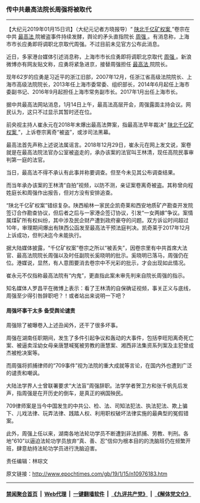 ### 传中共最高法院长周强将被取代
------------------------

<p>
 【大纪元2019年01月15日讯】（大纪元记者方晓报导）“
 <a href="http://www.epochtimes.com/gb/tag/%E9%99%95%E5%8C%97%E5%8D%83%E4%BA%BF%E7%9F%BF%E6%9D%83%E6%A1%88.html">
  陕北千亿矿权案
 </a>
 ”卷宗在中共
 <a href="http://www.epochtimes.com/gb/tag/%E6%9C%80%E9%AB%98%E6%B3%95.html">
  最高法
 </a>
 院被盗事件持续发酵，舆论的矛头直指院长
 <a href="http://www.epochtimes.com/gb/tag/%E5%91%A8%E5%BC%BA.html">
  周强
 </a>
 。有消息称，上海市市长应勇即将调职北京取代周强。不过目前未见官方公布此消息。
</p>
<p>
 近日，多家港台媒体引述消息称，上海市市长应勇即将调职北京取代
 <a href="http://www.epochtimes.com/gb/tag/%E5%91%A8%E5%BC%BA.html">
  周强
 </a>
 。新浪微博亦有网友贴文称，应勇将紧急进京，接替周强担任
 <a href="http://www.epochtimes.com/gb/tag/%E6%9C%80%E9%AB%98%E6%B3%95.html">
  最高法
 </a>
 院院长。
</p>
<p>
 现年62岁的应勇是习近平的浙江旧部，2007年12月，任浙江省高级法院院长、上海市高级法院院长，2013年任上海市委常委、组织部长，2014年6月起任上海市委副书记、2016年9月起担任上海市常务副市长。2017年1月出任上海市长。
</p>
<p>
 据中共最高法网站消息，1月14日上午，最高法高层开会，周强露面主持会议。网民认为，这只不过显示其暂时还在位。
</p>
<p>
 前央视主持人崔永元在2018年末爆出最高法弊案，指最高法早年裁决“
 <a href="http://www.epochtimes.com/gb/tag/%E9%99%95%E5%8C%97%E5%8D%83%E4%BA%BF%E7%9F%BF%E6%9D%83%E6%A1%88.html">
  陕北千亿矿权案
 </a>
 ”，上诉卷宗离奇“被盗”，或涉司法黑幕。
</p>
<p>
 最高法首先声称上述说法属谣言。2018年12月29日，崔永元在网上发文说，案卷就是在最高法院法官办公室被盗走的，承办该案的法官叫王林清，现任高院民事审判第一庭的法官。
</p>
<p>
 当日，最高法不得不承认有此事并称要调查。但至今未见其公布调查结果。
</p>
<p>
 而当年承办该案的王林清“自拍”视频，以防不测，亲证案卷离奇被盗。其称曾向程姓庭长和周强作出报告，但对方没有安排追查。
</p>
<p>
 “陕北千亿矿权案”错综复杂。陕西榆林一家民企凯奇莱和西安地质矿产勘查开发院签订合作勘查协议，但后者之后与一家港企签订协议，引发“一女两嫁”争议。案情属煤矿所有权纠纷，其中涉及民企财产遭到政府豪夺的问题。双方诉讼时间超过10年，审理期间爆出有陕西公函发至最高法干预法庭判决。凯奇莱于2017年12月上诉成功，但判决迄今未能执行。
</p>
<p>
 据大陆媒体披露，“千亿矿权案”卷宗之所以“被丢失”，因卷宗里有中共首席大法官、最高法院院长周强以及时任副院长奚晓明的批示。奚晓明已落马，周强仍在位。港媒说，显然，有人意图要消去卷宗中不光彩的批示，才会出现如此情况。
</p>
<p>
 崔永元不仅指称最高法院有“内鬼”，更直指此案未审先判来自院长周强的指示。
</p>
<p>
 知名媒体人罗昌平在微博上表示：看了王林清的自保确证视频，事关正义与底线，周强至少得引咎辞职吧？！或者站出来说明一下吧？
</p>
<h4>
 周强坏事干太多 备受舆论谴责
</h4>
<p>
 周强除了被曝卷入上述丑闻外，还干了很多坏事。
</p>
<p>
 周强在湖南任职期间，发生了多件引起争议和轰动的大事件，包括李旺阳离奇死亡案、被逼卖淫幼女母亲唐慧喊冤被劳教的唐慧案、湘西非法集资系列案及主犯曾成杰被枪决案等。
</p>
<p>
 而周强将抓捕律师的“709事件”视为法院的重大成就等言论，在国内外也遭到广泛的谴责和嘲讽。
</p>
<p>
 大陆法学界人士曾联署要求“大法盲”周强辞职。法学学者贺卫方和张千帆先后发声，指周强是在开历史的倒车，是真正的祸国殃民。
</p>
<p>
 709律师案是当今中国发生的中共公、检、法、司知法犯法、执法犯法、欺上骗下、儿戏法律、玩弄法律、践踏人权、利用职权破坏法律实施的最典型的冤假错案。
</p>
<p>
 此外，周强上任以来，湖南各地法轮功学员不断遭到非法抓捕、劳教、判刑。各地“610”以逼迫法轮功学员放弃“真、善、忍”信仰为根本目的的洗脑班仍在频繁开班，肆意劫持法轮功学员进行洗脑迫害。
</p>
<p>
 责任编辑：林琮文
</p>

原文链接：http://www.epochtimes.com/gb/19/1/15/n10976183.htm


------------------------
#### [禁闻聚合首页](https://github.com/gfw-breaker/banned-news/blob/master/README.md) &nbsp;|&nbsp; [Web代理](https://github.com/gfw-breaker/open-proxy/blob/master/README.md) &nbsp;|&nbsp; [一键翻墙软件](https://github.com/gfw-breaker/nogfw/blob/master/README.md) &nbsp;|&nbsp; [《九评共产党》](https://github.com/gfw-breaker/9ping.md/blob/master/README.md#九评之一评共产党是什么) &nbsp;|&nbsp; [《解体党文化》](https://github.com/gfw-breaker/jtdwh.md/blob/master/README.md#绪论)